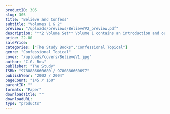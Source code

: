 ```yaml
---
productID: 305
slug: 305
title: "Believe and Confess"
subtitle: "Volumes 1 & 2"
preview: "/uploads/previews/BelieveV2_preview.pdf"
description: "**2 Volume Set** Volume 1 contains an introduction and outlines that explore the first 19 articles of the Belgic Confession. 19 Outlines. Volume 2 contains outlines that explore Articles 20-37 of the Belgic Confession. 18 Outlines. Knowing what our confessions mean is never more critical than today, when the words *church unity* is on everyone’s lips. Topics for discussion are included in each outline."
price: 22.00
salePrice: 
categories: ["The Study Books","Confessional Topical"]
genre: "Confessional Topical"
cover: "/uploads/covers/BelieveV1.jpg"
author: "C.G. Bos"
publisher: "The Study"
ISBN: "9780886660680 / 9780886660697"
publishYear: "2002 / 2004"
pageCount: "145 / 160"
parentID: ""
formats: "Paper"
downloadTitle: ""
downloadURL: 
type: "products"
---
```

